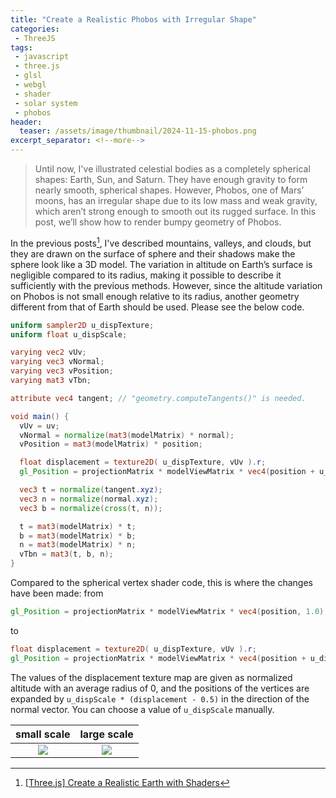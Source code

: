 ```yaml
---
title: "Create a Realistic Phobos with Irregular Shape"
categories:
 - ThreeJS
tags:
 - javascript
 - three.js
 - glsl
 - webgl
 - shader
 - solar system
 - phobos
header:
  teaser: /assets/image/thumbnail/2024-11-15-phobos.png
excerpt_separator: <!--more-->
---
```


> Until now, I've illustrated celestial bodies as a completely spherical shapes: Earth, Sun, and Saturn. They have enough gravity to form nearly smooth, spherical shapes. However, Phobos, one of Mars’ moons, has an irregular shape due to its low mass and weak gravity, which aren’t strong enough to smooth out its rugged surface. In this post, we’ll show how to render bumpy geometry of Phobos. 

<!--more-->

In the previous posts[^earth], I've described mountains, valleys, and clouds, but they are drawn on the surface of sphere and their shadows make the sphere look like a 3D model. The variation in altitude on Earth’s surface is negligible compared to its radius, making it possible to describe it sufficiently with the previous methods. However, since the altitude variation on Phobos is not small enough relative to its radius, another geometry different from that of Earth should be used. Please see the below code.

```glsl
uniform sampler2D u_dispTexture;
uniform float u_dispScale;

varying vec2 vUv;
varying vec3 vNormal;
varying vec3 vPosition;
varying mat3 vTbn;

attribute vec4 tangent; // "geometry.computeTangents()" is needed.

void main() {
  vUv = uv;
  vNormal = normalize(mat3(modelMatrix) * normal);
  vPosition = mat3(modelMatrix) * position;

  float displacement = texture2D( u_dispTexture, vUv ).r;
  gl_Position = projectionMatrix * modelViewMatrix * vec4(position + u_dispScale * (displacement - 0.5) * normal, 1.0);

  vec3 t = normalize(tangent.xyz);
  vec3 n = normalize(normal.xyz);
  vec3 b = normalize(cross(t, n));

  t = mat3(modelMatrix) * t;
  b = mat3(modelMatrix) * b;
  n = mat3(modelMatrix) * n;
  vTbn = mat3(t, b, n);
}
```

Compared to the spherical vertex shader code, this is where the changes have been made: from
```glsl
gl_Position = projectionMatrix * modelViewMatrix * vec4(position, 1.0);
```

to
```glsl
float displacement = texture2D( u_dispTexture, vUv ).r;
gl_Position = projectionMatrix * modelViewMatrix * vec4(position + u_dispScale * (displacement - 0.5) * normal, 1.0);
```

The values ​​of the displacement texture map are given as normalized altitude ​​with an average radius of 0, and the positions of the vertices are expanded by `u_dispScale * (displacement - 0.5)` in the direction of the normal vector. You can choose a value of `u_dispScale` manually.

|             small scale              |             large scale              |
|:------------------------------------:|:------------------------------------:|
| <img class="image" referrerpolicy="no-referrer" src="https://i.imgur.com/lLo1L2d.png"> | <img class="image" referrerpolicy="no-referrer" src="https://i.imgur.com/7HtdX1I.png"> |

[^earth]: [\[Three.js\] Create a Realistic Earth with Shaders](https://sangillee.com/2024-06-07-create-realistic-earth-with-shaders/)